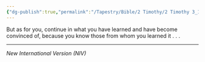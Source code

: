 ```yaml
---
{"dg-publish":true,"permalink":"/Tapestry/Bible/2 Timothy/2 Timothy 3_14/","title":"2 Timothy 3:14","hide":true,"tags":["bible-verse"],"dgHomeLink":true,"dgShowLocalGraph":true,"dgEnableSearch":true}
---
```


But as for you, continue in what you have learned and have become convinced of, because you know those from whom you learned it . . .

---
*New International Version (NIV)*